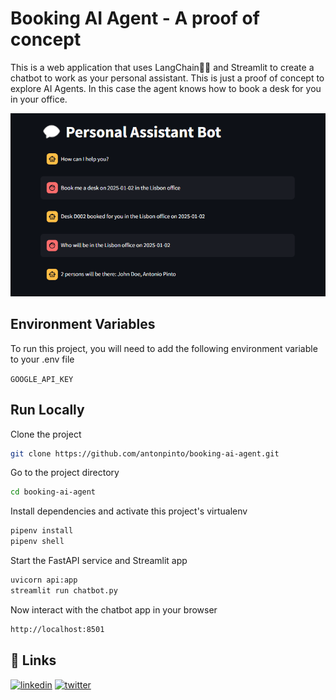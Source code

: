 # Booking AI Agent - A proof of concept

This is a web application that uses LangChain🦜🔗 and Streamlit to create a chatbot to work as your personal assistant.
This is just a proof of concept to explore AI Agents. In this case the agent knows how to book a desk for you in your
office.

![Logo](https://github.com/antonpinto/booking-ai-agent/blob/main/static/booking-ai-agent.png?raw=true)

## Environment Variables

To run this project, you will need to add the following environment variable to your .env file

`GOOGLE_API_KEY`

## Run Locally

Clone the project

```bash
git clone https://github.com/antonpinto/booking-ai-agent.git
```

Go to the project directory

```bash
cd booking-ai-agent
```

Install dependencies and activate this project's virtualenv

```bash
pipenv install
pipenv shell
```

Start the FastAPI service and Streamlit app

```bash
uvicorn api:app
streamlit run chatbot.py
```

Now interact with the chatbot app in your browser

```bash
http://localhost:8501
```

## 🔗 Links

[![linkedin](https://img.shields.io/badge/linkedin-0A66C2?style=for-the-badge&logo=linkedin&logoColor=white)](https://www.linkedin.com/in/antpinto/)
[![twitter](https://img.shields.io/badge/twitter-1DA1F2?style=for-the-badge&logo=twitter&logoColor=white)](https://x.com/antonspinto)
